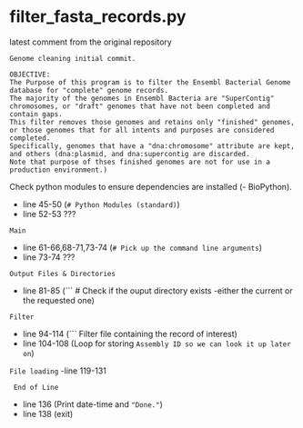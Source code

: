 # filter_fasta_records.py

latest comment from the original repository

```
Genome cleaning initial commit.

OBJECTIVE:
The Purpose of this program is to filter the Ensembl Bacterial Genome database for "complete" genome records.
The majority of the genomes in Ensembl Bacteria are "SuperContig" chromosomes, or "draft" genomes that have not been completed and contain gaps. 
This filter removes those genomes and retains only "finished" genomes, or those genomes that for all intents and purposes are considered completed. 
Specifically, genomes that have a "dna:chromosome" attribute are kept, and others (dna:plasmid, and dna:supercontig are discarded.
Note that purpose of thses finished genomes are not for use in a production environment.)
```
Check python modules to ensure dependencies are installed (- BioPython).

- line 45-50 (```# Python Modules (standard)```)
- line 52-53 ???

``` Main ```
- line 61-66,68-71,73-74 (```# Pick up the command line arguments```)
- line 73-74 ???

``` Output Files & Directories ```
- line 81-85 (``` # Check if the ouput directory exists -either the current or the requested one)

``` Filter ```
- line 94-114 (``` Filter file containing the record of interest)
- line 104-108 (Loop for storing ```Assembly ID so we can look it up later on```)

```File loading```
-line 119-131


``` End of Line```
- line 136 (Print date-time and ```"Done."```)
- line 138 (exit)
